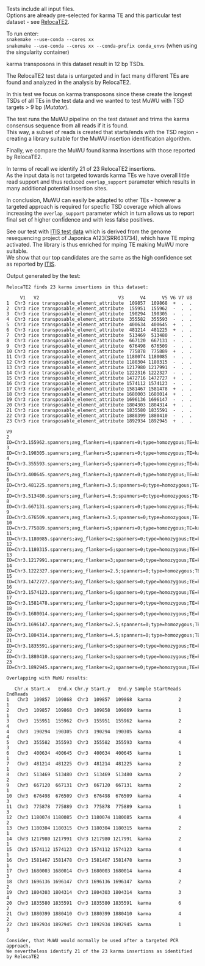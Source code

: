 Tests include all input files.  
Options are already pre-selected for karma TE and this particular test dataset - see [RelocaTE2](https://github.com/JinfengChen/RelocaTE2).  

To run enter:  
`snakemake --use-conda --cores xx`  
`snakemake --use-conda --cores xx --conda-prefix conda_envs` (when using the singularity container)  

karma transposons in this dataset result in 12 bp TSDs.  

The RelocaTE2 test data is untargeted and in fact many different TEs are found and analyzed in the analysis by RelocaTE2.  

In this test we focus on karma transposons since these create the longest TSDs of all TEs in the test data and we wanted to test MuWU with TSD targets > 9 bp (*Mutator*).  

The test runs the MuWU pipeline on the test dataset and trims the karma consensus sequence from all reads if it is found.  
This way, a subset of reads is created that starts/ends with the TSD region - creating a library suitable for the MuWU insertion identification algorithm.  

Finally, we compare the MuWU found karma insertions with those reported by RelocaTE2.

In terms of recall we identify 21 of 23 RelocaTE2 insertions.  
As the input data is not targeted towards karma TEs we have overall little read support and thus reduced `overlap_support` parameter which results in many additional potential insertion sites.  

In conclusion, MuWU can easily be adapted to other TEs - however a targeted approach is required for specfic TSD coverage which allows increasing the `overlap_support` parameter which in turn allows us to report final set of higher confidence and with less false positives.

See our test with [ITIS test data](https://github.com/tgstoecker/MuWU/tree/master/tests/MuWU_ITIS_test_with_mping_TE) which is derived from the genome resequencing project of Japonica A123(SRR631734), which have TE mping activated. The library is thus enriched for mping TE making MuWU more suitable.  
We show that our top candidates are the same as the high confidence set as reported by [ITIS](https://github.com/Chuan-Jiang/ITIS).  

Output generated by the test:

```
RelocaTE2 finds 23 karma insertions in this dataset:

     V1   V2                             V3      V4      V5 V6 V7 V8
1  Chr3 rice transposable_element_attribute  109857  109868  +  .  . 
2  Chr3 rice transposable_element_attribute  155951  155962  -  .  .
3  Chr3 rice transposable_element_attribute  190294  190305  -  .  .
4  Chr3 rice transposable_element_attribute  355582  355593  -  .  .
5  Chr3 rice transposable_element_attribute  400634  400645  +  .  .
6  Chr3 rice transposable_element_attribute  481214  481225  +  .  .
7  Chr3 rice transposable_element_attribute  513469  513480  -  .  .
8  Chr3 rice transposable_element_attribute  667120  667131  -  .  .
9  Chr3 rice transposable_element_attribute  676498  676509  -  .  .
10 Chr3 rice transposable_element_attribute  775878  775889  +  .  .
11 Chr3 rice transposable_element_attribute 1180074 1180085  -  .  .
12 Chr3 rice transposable_element_attribute 1180304 1180315  -  .  .
13 Chr3 rice transposable_element_attribute 1217980 1217991  -  .  .
14 Chr3 rice transposable_element_attribute 1222316 1222327  -  .  .
15 Chr3 rice transposable_element_attribute 1472716 1472727  +  .  .
16 Chr3 rice transposable_element_attribute 1574112 1574123  -  .  .
17 Chr3 rice transposable_element_attribute 1581467 1581478  +  .  .
18 Chr3 rice transposable_element_attribute 1680003 1680014  +  .  .
19 Chr3 rice transposable_element_attribute 1696136 1696147  -  .  .
20 Chr3 rice transposable_element_attribute 1804303 1804314  +  .  .
21 Chr3 rice transposable_element_attribute 1835580 1835591  -  .  .
22 Chr3 rice transposable_element_attribute 1880399 1880410  -  .  .
23 Chr3 rice transposable_element_attribute 1892934 1892945  +  .  .
                                                                                                    V9
2    ID=Chr3.155962.spanners;avg_flankers=4;spanners=0;type=homozygous;TE=karma/RIRE3;TSD=CTTTTTCTGCTA
3          ID=Chr3.190305.spanners;avg_flankers=5;spanners=0;type=homozygous;TE=karma;TSD=TGACTTTTTAAA
4          ID=Chr3.355593.spanners;avg_flankers=5;spanners=0;type=homozygous;TE=karma;TSD=TCGATCGCCTCC
5          ID=Chr3.400645.spanners;avg_flankers=3;spanners=0;type=homozygous;TE=karma;TSD=TTTCTCTAATTC
6        ID=Chr3.481225.spanners;avg_flankers=3.5;spanners=0;type=homozygous;TE=karma;TSD=TTAAACTGAGGG
7        ID=Chr3.513480.spanners;avg_flankers=4.5;spanners=0;type=homozygous;TE=karma;TSD=TCACGAAACAAT
8          ID=Chr3.667131.spanners;avg_flankers=4;spanners=0;type=homozygous;TE=karma;TSD=TGATATTTGCAA
9        ID=Chr3.676509.spanners;avg_flankers=3.5;spanners=0;type=homozygous;TE=karma;TSD=GGGACTTAAAAG
10         ID=Chr3.775889.spanners;avg_flankers=5;spanners=0;type=homozygous;TE=karma;TSD=CCCAGACCTGTG
11        ID=Chr3.1180085.spanners;avg_flankers=2;spanners=0;type=homozygous;TE=karma;TSD=AAGGCCGTGGCG
12        ID=Chr3.1180315.spanners;avg_flankers=5;spanners=0;type=homozygous;TE=karma;TSD=GTAATCAGCTAG
13        ID=Chr3.1217991.spanners;avg_flankers=3;spanners=0;type=homozygous;TE=karma;TSD=CCCCAGAATATT
14      ID=Chr3.1222327.spanners;avg_flankers=2.5;spanners=0;type=homozygous;TE=karma;TSD=TCAGTCATTGGT
15        ID=Chr3.1472727.spanners;avg_flankers=3;spanners=0;type=homozygous;TE=karma;TSD=CATCGAGAGGGT
16 ID=Chr3.1574123.spanners;avg_flankers=5;spanners=0;type=homozygous;TE=karma/Retro1;TSD=TTATTTTCATTA
17        ID=Chr3.1581478.spanners;avg_flankers=3;spanners=0;type=homozygous;TE=karma;TSD=CTCGGTCGGTAT
18        ID=Chr3.1680014.spanners;avg_flankers=4;spanners=0;type=homozygous;TE=karma;TSD=TGGTCCCGGTGG
19      ID=Chr3.1696147.spanners;avg_flankers=2.5;spanners=0;type=homozygous;TE=karma;TSD=GGGCAGAAATGG
20      ID=Chr3.1804314.spanners;avg_flankers=4.5;spanners=0;type=homozygous;TE=karma;TSD=GCATGGGGTTCT
21        ID=Chr3.1835591.spanners;avg_flankers=5;spanners=0;type=homozygous;TE=karma;TSD=TAGGTCTGCCAT
22        ID=Chr3.1880410.spanners;avg_flankers=3;spanners=0;type=homozygous;TE=karma;TSD=GGGCCAGCCGCA
23        ID=Chr3.1892945.spanners;avg_flankers=2;spanners=0;type=homozygous;TE=karma;TSD=GATGTGGTGCAG

Overlapping with MuWU results:

   Chr.x Start.x   End.x Chr.y Start.y   End.y Sample StartReads EndReads
1   Chr3  109857  109868  Chr3  109857  109868  karma          2        1
2   Chr3  109857  109868  Chr3  109858  109869  karma          1        1
3   Chr3  155951  155962  Chr3  155951  155962  karma          2        4
4   Chr3  190294  190305  Chr3  190294  190305  karma          4        4
5   Chr3  355582  355593  Chr3  355582  355593  karma          4        3
6   Chr3  400634  400645  Chr3  400634  400645  karma          1        1
7   Chr3  481214  481225  Chr3  481214  481225  karma          2        1
8   Chr3  513469  513480  Chr3  513469  513480  karma          2        2
9   Chr3  667120  667131  Chr3  667120  667131  karma          2        1
10  Chr3  676498  676509  Chr3  676498  676509  karma          4        3
11  Chr3  775878  775889  Chr3  775878  775889  karma          1        3
12  Chr3 1180074 1180085  Chr3 1180074 1180085  karma          4        2
13  Chr3 1180304 1180315  Chr3 1180304 1180315  karma          2        1
14  Chr3 1217980 1217991  Chr3 1217980 1217991  karma          2        1
15  Chr3 1574112 1574123  Chr3 1574112 1574123  karma          4        1
16  Chr3 1581467 1581478  Chr3 1581467 1581478  karma          3        1
17  Chr3 1680003 1680014  Chr3 1680003 1680014  karma          4        3
18  Chr3 1696136 1696147  Chr3 1696136 1696147  karma          2        2
19  Chr3 1804303 1804314  Chr3 1804303 1804314  karma          3        4
20  Chr3 1835580 1835591  Chr3 1835580 1835591  karma          6        2
21  Chr3 1880399 1880410  Chr3 1880399 1880410  karma          4        2
22  Chr3 1892934 1892945  Chr3 1892934 1892945  karma          1        3

Consider, that MuWU would normally be used after a targeted PCR approach.
We nevertheless identify 21 of the 23 karma insertions as identified by RelocaTE2
```
